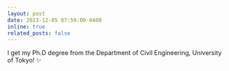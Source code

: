 ```yaml
---
layout: post
date: 2023-12-05 07:59:00-0400
inline: true
related_posts: false
---
```


I get my Ph.D degree from the Department of Civil Engineering, University of Tokyo! :sparkles:
